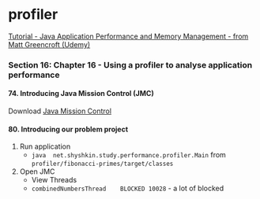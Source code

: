 # profiler

[Tutorial - Java Application Performance and Memory Management - from Matt Greencroft (Udemy)](../README.md)

### Section 16: Chapter 16 - Using a profiler to analyse application performance

#### 74. Introducing Java Mission Control (JMC)

Download [Java Mission Control](https://www.oracle.com/java/technologies/jdk-mission-control.html)

#### 80. Introducing our problem project

1. Run application
    - `java  net.shyshkin.study.performance.profiler.Main` from `profiler/fibonacci-primes/target/classes`
2. Open JMC
    - View Threads
    - `combinedNumbersThread	BLOCKED	10028` - a lot of blocked

